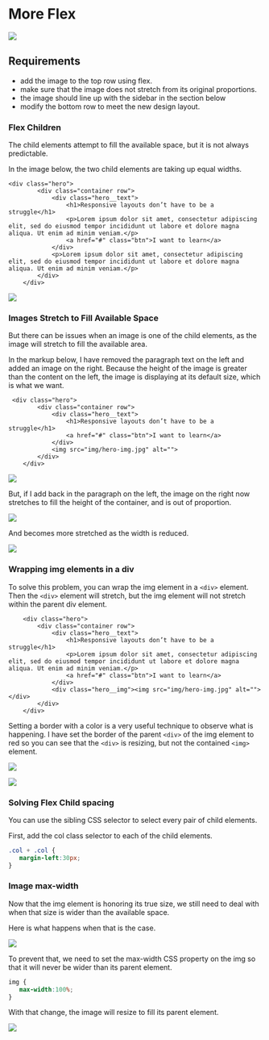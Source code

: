 # More Flex

![](https://raw.githubusercontent.com/hoc-labs/images/main/responsive-flex-challenge2-spec.png)

## Requirements
* add the image to the top row using flex.
* make sure that the image does not stretch from its original proportions.
* the image should line up with
   the sidebar in the section
   below
* modify the bottom row to meet the new design layout.

### Flex Children

The child elements attempt to fill the available space, but it is not always predictable. 

In the image below, the two child elements are taking up equal widths.

```markup
<div class="hero">
        <div class="container row">
            <div class="hero__text">
                <h1>Responsive layouts don’t have to be a struggle</h1>
                <p>Lorem ipsum dolor sit amet, consectetur adipiscing elit, sed do eiusmod tempor incididunt ut labore et dolore magna aliqua. Ut enim ad minim veniam.</p>
                <a href="#" class="btn">I want to learn</a>
            </div>
            <p>Lorem ipsum dolor sit amet, consectetur adipiscing elit, sed do eiusmod tempor incididunt ut labore et dolore magna aliqua. Ut enim ad minim veniam.</p>
        </div>
    </div>
```

![](https://raw.githubusercontent.com/hoc-labs/images/main/responsive-img-2.png)

### Images Stretch to Fill Available Space
But there can be issues when an image is one of the child elements, as the image will stretch to fill the available area.

In the markup below, I have removed the paragraph text on the left and added an image on the right. Because the height of the image is greater than the content on the left, the image is displaying at its default size, which is what we want.

```markup
 <div class="hero">
        <div class="container row">
            <div class="hero__text">
                <h1>Responsive layouts don’t have to be a struggle</h1>
                <a href="#" class="btn">I want to learn</a>
            </div>
            <img src="img/hero-img.jpg" alt="">
        </div>
    </div> 
```

![](https://raw.githubusercontent.com/hoc-labs/images/main/responsive-img-3.png)

But, if I add back in the paragraph on the left, the image on the right now stretches to fill the height of the container, and is out of proportion.

![](https://raw.githubusercontent.com/hoc-labs/images/main/responsive-img-1.png)

And becomes more stretched as the width is reduced.

![](https://raw.githubusercontent.com/hoc-labs/images/main/responsive-img-4.png)

### Wrapping img elements in a div
To solve this problem, you can wrap the img element in a `<div>` element. Then the `<div>` element will stretch, but the img element will not stretch within the parent div element.

```markup
    <div class="hero">
        <div class="container row">
            <div class="hero__text">
                <h1>Responsive layouts don’t have to be a struggle</h1>
                <p>Lorem ipsum dolor sit amet, consectetur adipiscing elit, sed do eiusmod tempor incididunt ut labore et dolore magna aliqua. Ut enim ad minim veniam.</p>
                <a href="#" class="btn">I want to learn</a>
            </div>
            <div class="hero__img"><img src="img/hero-img.jpg" alt=""></div>
        </div>
    </div> 
   ```
Setting a border with a color is a very useful technique to observe what is happening. I have set the border of the parent `<div>` of the img element to red so you can see that the `<div>` is resizing, but not the contained `<img>` element.


![](https://raw.githubusercontent.com/hoc-labs/images/main/responsive-img-5.png)


![](https://raw.githubusercontent.com/hoc-labs/images/main/responsive-img-6.png)

### Solving Flex Child spacing

You can use the sibling CSS selector to select every pair of child elements.

First, add the col class selector to each of the child elements.

```css
.col + .col {
   margin-left:30px;
}
```

### Image max-width

Now that the img element is honoring its true size, we still need to deal with when that size is wider than the available space.

Here is what happens when that is the case.

![](https://raw.githubusercontent.com/hoc-labs/images/main/responsive-img-7.png)

To prevent that, we need to set the max-width CSS property on the img so that it will never be wider than its parent element.

``` css
img {
   max-width:100%;
}
```

With that change, the image will resize to fill its parent element.

![](https://raw.githubusercontent.com/hoc-labs/images/main/responsive-img-8.png)


